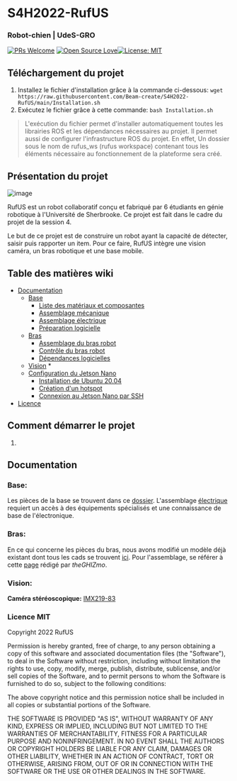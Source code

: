 
# S4H2022-RufUS

### Robot-chien | UdeS-GRO
[![PRs Welcome](https://img.shields.io/badge/PRs-welcome-brightgreen.svg?style=flat-square)](http://makeapullrequest.com) [![Open Source Love](https://badges.frapsoft.com/os/v1/open-source.svg?v=103)](https://github.com/ellerbrock/open-source-badges/)[![License: MIT](https://img.shields.io/badge/License-MIT-yellow.svg)](https://opensource.org/licenses/MIT)

## Téléchargement du projet
1. Installez le fichier d'installation grâce à la commande ci-dessous:
 `wget https://raw.githubusercontent.com/Beam-create/S4H2022-RufUS/main/Installation.sh`
2. Exécutez le fichier grâce à cette commande:
 `bash Installation.sh`

> L'exécution du fichier permet d'installer automatiquement toutes les librairies ROS et les dépendances nécessaires au projet. Il permet aussi de configurer l'infrastructure ROS du projet. En effet, Un dossier sous le nom de rufus_ws (rufus workspace) contenant tous les éléments nécessaire au fonctionnement de la plateforme sera créé.

## Présentation du projet
![image](https://user-images.githubusercontent.com/72213923/155257730-0c8ef9f5-0139-4f08-8084-f2a888d273e7.png)

RufUS est un robot collaboratif conçu et fabriqué par 6 étudiants en génie robotique à l'Université de Sherbrooke. Ce projet est fait dans le cadre du projet de la session 4.

Le but de ce projet est de construire un robot ayant la capacité de détecter, saisir puis rapporter un item. Pour ce faire, RufUS intègre une vision caméra, un bras robotique et une base mobile.



## Table des matières wiki
* [Documentation](#documentation)
	* [Base](https://github.com/Beam-create/S4H2022-RufUS/wiki/Base-mobile)
		* [Liste des matériaux et composantes](https://github.com/Beam-create/S4H2022-RufUS/wiki/Base-mobile#liste-des-mat%C3%A9riaux-et-composantes)
		* [Assemblage mécanique](https://github.com/Beam-create/S4H2022-RufUS/wiki/Base-mobile#assemblage-m%C3%A9canique)
		* [Assemblage électrique](https://github.com/Beam-create/S4H2022-RufUS/wiki/Base-mobile#assemblage-%C3%A9lectrique)
		* [Préparation logicielle](https://github.com/Beam-create/S4H2022-RufUS/wiki/Base-mobile#pr%C3%A9paration-logicielle)
	* [Bras](https://github.com/Beam-create/S4H2022-RufUS/wiki/Bras-Robot)
		* [Assemblage du bras robot](https://github.com/Beam-create/S4H2022-RufUS/wiki/Bras-Robot#assemblage-du-bras-robot)
		* [Contrôle du bras robot](https://github.com/Beam-create/S4H2022-RufUS/wiki/Bras-Robot#contr%C3%B4le-du-bras-robot)
		* [Dépendances logicielles](https://github.com/Beam-create/S4H2022-RufUS/wiki/Bras-Robot#d%C3%A9pendances-logicielles)
	* [Vision](https://github.com/Beam-create/S4H2022-RufUS/wiki/Vision)
		* 
	* [Configuration du Jetson Nano](https://github.com/Beam-create/S4H2022-RufUS/wiki/Configuration-du-Jetson-Nano-B01)
		* [Installation de Ubuntu 20.04](https://github.com/Beam-create/S4H2022-RufUS/wiki/Configuration-du-Jetson-Nano-B01#installation-de-ubuntu-2004)
		* [Création d'un hotspot](https://github.com/Beam-create/S4H2022-RufUS/wiki/Configuration-du-Jetson-Nano-B01#cr%C3%A9ation-dun-hotspot)
		* [Connexion au Jetson Nano par SSH](https://github.com/Beam-create/S4H2022-RufUS/wiki/Configuration-du-Jetson-Nano-B01#connexion-au-jetson-nano-par-ssh)
* [Licence](https://github.com/Beam-create/S4H2022-RufUS/blob/main/README.md#licence-mit)

## Comment démarrer le projet
1. 

## Documentation
### Base:

Les pièces de la base se trouvent dans ce [dossier](https://drive.google.com/drive/folders/1wTbaxu6NTdUD7D1Q0fb7H7a6KUzrX4lB?usp=sharing). L'assemblage [électrique](https://github.com/Beam-create/S4H2022-RufUS/wiki/Base-mobile#assemblage-électrique) requiert un accès à des équipements spécialisés et une connaissance de base de l'électronique. 
### Bras:
En ce qui concerne les pièces du bras, nous avons modifié un modèle déjà existant dont tous les cads se trouvent [ici](https://drive.google.com/drive/folders/1wTbaxu6NTdUD7D1Q0fb7H7a6KUzrX4lB?usp=sharing). Pour l'assemblage,  se référer à cette [page](https://www.instructables.com/EEZYbotARM-Mk2-3D-Printed-Robot/) rédigé par *theGHIZmo*.

### Vision:
**Caméra stéréoscopique:**   [IMX219-83](https://www.waveshare.com/wiki/IMX219-83_Stereo_Camera)


### Licence MIT
Copyright 2022 RufUS

Permission is hereby granted, free of charge, to any person obtaining a copy of this software and associated documentation files (the "Software"), to deal in the Software without restriction, including without limitation the rights to use, copy, modify, merge, publish, distribute, sublicense, and/or sell copies of the Software, and to permit persons to whom the Software is furnished to do so, subject to the following conditions:

The above copyright notice and this permission notice shall be included in all copies or substantial portions of the Software.

THE SOFTWARE IS PROVIDED "AS IS", WITHOUT WARRANTY OF ANY KIND, EXPRESS OR IMPLIED, INCLUDING BUT NOT LIMITED TO THE WARRANTIES OF MERCHANTABILITY, FITNESS FOR A PARTICULAR PURPOSE AND NONINFRINGEMENT. IN NO EVENT SHALL THE AUTHORS OR COPYRIGHT HOLDERS BE LIABLE FOR ANY CLAIM, DAMAGES OR OTHER LIABILITY, WHETHER IN AN ACTION OF CONTRACT, TORT OR OTHERWISE, ARISING FROM, OUT OF OR IN CONNECTION WITH THE SOFTWARE OR THE USE OR OTHER DEALINGS IN THE SOFTWARE.
